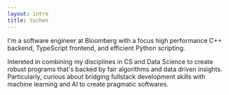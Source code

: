 ```yaml
---
layout: intro
title: Yuchen
---
```

<p>
I'm a software engineer at Bloomberg with a focus high performance C++ backend, TypeScript frontend, and efficient Python scripting. 
</p>

<p>
Intereted in combining my disciplines in CS and Data Science to create robust programs that's backed by fair algorithms and data driven insights. Particularly, curious about bridging fullstack development skills with machine learning and AI to create pragmatic softwares.

</p>
